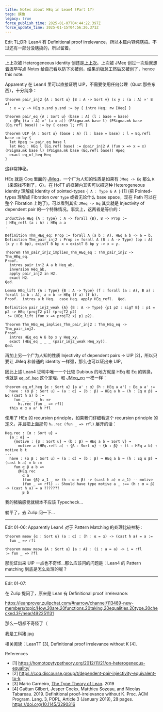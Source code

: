 ```yaml
---
title: Notes about HEq in Lean4 (Part 1?)
tags: 摸鱼
legacy: true
force_publish_time: 2025-01-07T04:44:22.397Z
force_update_time: 2025-01-15T04:56:26.371Z
---
```


Edit TL;DR: Lean4 有 Definitional proof irrelevance，所以本篇内容纯瞎搞。不过还有一部分没瞎搞的，所以留着。

---

上上次被 Heterogeneous identity 创还是[上上次](https://proofassistants.stackexchange.com/questions/2694/does-equality-in-sigma-x-x-x-x-implies-uip)。上次被 JMeq 创过一次后就想着迟早写点 Notes 给自己看以防下次被创，结果消极怠工然后又被创了，hence this note.

Apparently 在 Lean4 里可以直接证明 UIP，不需要使用任何公理（Quot 那些东西），十分纯净：

```lean4
theorem pair_inj2 {A : Sort u} {B : A -> Sort v} (x y : (a : A) ×' B a)
  : x = y -> HEq x.snd y.snd := by { intro Heq; rw [Heq] }

theorem pair_eq {A : Sort u} (base : A) (l : base = base)
  : @Eq ((a : A) ×' (a = a)) (PSigma.mk base l) (PSigma.mk base (Eq.refl base)) := by { cases l; rfl }

theorem UIP {A : Sort u} (base : A) (l : base = base) : l = Eq.refl base := by {
  let Hpeq := pair_eq base l
  let Heq : HEq l (Eq.refl base) := @pair_inj2 A (fun x => x = x) (PSigma.mk base l) (PSigma.mk base (Eq.refl base)) Hpeq
  exact eq_of_heq Heq
}
```

这非常神秘。

HEq 就是 Coq 里面的 [JMeq](https://coq.inria.fr/doc/v8.9/stdlib/Coq.Logic.JMeq.html)，一个广为人知的性质是如果有 `JMeq -> Eq` 那么 `K`（来源找不到了，G）。在 HoTT 的框架内其实可以把这种 Heterogeneous identity 理解成 Identity of pointed-types `{ A : Type & A }` <super>[1]</super> (把 Pointed-types 理解成 Fibration over `Type` 或者无论什么 base space，现在 Path 可以在整个 Fibration 上跑了)。可以看到其实 `JMeq -> Eq` 其实就是 Injectivity of dependent pair 的一个特殊情况。事实上，这两者是等价的：

```coq
Inductive HEq {A : Type} : A -> forall {B}, B -> Prop :=
| HEq_refl (a : A) : HEq a a
.

Definition Thm_HEq_eq: Prop := forall A (a b : A), HEq a b -> a = b.
Definition Thm_pair_inj2 : Prop := forall A (B : A -> Type) (bp : A) (x y : B bp), existT B bp x = existT B bp y -> x = y.

Theorem Thm_pair_inj2_implies_Thm_HEq_eq : Thm_pair_inj2 -> Thm_HEq_eq.
Proof.
  intros pair_inj2 A a b Heq_ab.
  inversion Heq_ab.
  apply pair_inj2 in H2.
  exact H2.
Qed.

Lemma HEq_lift {A : Type} {B : A -> Type} (f : forall (a : A), B a) : forall (a b : A), a = b -> HEq (f a) (f b).
Proof.  intros a b Heq.  case Heq. apply HEq_refl.  Qed.

Definition pair_inj2_weak {A} {B : A -> Type} {p1 p2 : sigT B} : p1 = p2 -> HEq (projT2 p1) (projT2 p2)
 := (HEq_lift (fun x => projT2 x) p1 p2).

Theorem Thm_HEq_eq_implies_Thm_pair_inj2 : Thm_HEq_eq -> Thm_pair_inj2.
Proof.
  intros HEq_eq A B bp x y Heq_xy.
  exact (HEq_eq _ _ _ (pair_inj2_weak Heq_xy)).
Qed.
```

再加上另一个广为人知的性质 Injectivity of dependent pairs -> UIP <super>[2]</super>，所以只要让 JMeq 和普通的 identity 一样强，那么也可以证出来 UIP。

因此上述 Lean4 证明中唯一一个比较 Dubious 的地方就是 HEq 和 Eq 的转换，也就是 [`eq_of_heq`](https://leanprover-community.github.io/mathlib4_docs/Init/Prelude.html#eq_of_heq) 这个定理，和 [JMeq_eq](https://coq.inria.fr/doc/v8.20/stdlib/Coq.Logic.JMeq.html) 一模一样：

```lean4
theorem eq_of_heq {α : Sort u} {a a' : α} (h : HEq a a') : Eq a a' :=
  have : (α β : Sort u) → (a : α) → (b : β) → HEq a b → (h : Eq α β) → Eq (cast h a) b :=
    fun _ _ _ _ h₁ =>
      h₁.rec (fun _ => rfl)
  this α α a a' h rfl
```

使用了 HEq 的 recursion principle，如果我们仔细看这个 recursion principle 的定义，并且把上面那句 `h₁.rec (fun _ => rfl)` 展开的话：

```lean4
Heq.rec : {α : Sort u} →
  {a : α} →
    {motive : {β : Sort u} → (b : β) → HEq a b → Sort v} →
      motive a (HEq.refl a) → {β : Sort u} → {b : β} → (t : HEq a b) → motive b t
---
  have : (α β : Sort u) → (a : α) → (b : β) → HEq a b → (h : Eq α β) → (cast h a) = b :=
    fun α β a b =>
      @HEq.rec
        α a
        (fun {β} a_1 _ => (h : α = β) -> (cast h a) = a_1) -- motive
        (fun _ => rfl) -- Should have type motive a _ :== (h : α = β) -> (cast h a) = a ???????
        β b
```

我的猪脑感觉就根本不应该 Typecheck...

躺平了，去 Zulip 问一下...

---

Edit 01-06:
Apparently Lean4 对于 Pattern Matching 的处理比较神秘：

```lean
theorem meow {α : Sort u} (a : α) : (h : α = α) -> (cast h a) = a :=
  fun _ => rfl

theorem meow_meow {A : Sort u} {a : A} : (i : a = a) -> i = rfl
:= fun _ => rfl
```

那能证出来 UIP 一点也不奇怪...那么应该问的问题是：Lean4 的 Pattern matching 到底是怎么处理的呢？

---

Edit 01-07:

在 Zulip 提问了，原来是 Lean 有 Definitional proof irrelevance:

https://leanprover.zulipchat.com/#narrow/channel/113489-new-members/topic/How.20are.20functions.20taking.20equalities.20type.20checked.3F/near/492251131

那么一切都不奇怪了（

我是工科猪.jpg

相关阅读：LeanTT [3], Definitional proof irrelevance without K [4].


References

- [1] https://homotopytypetheory.org/2012/11/21/on-heterogeneous-equality/
- [2] https://coq.discourse.group/t/dependent-pair-injectivity-equivalent-to-k
- [3] Mario Carneiro, [The Type Theory of Lean](https://github.com/digama0/lean-type-theory/releases). 2019 
- [4] Gaëtan Gilbert, Jesper Cockx, Matthieu Sozeau, and Nicolas Tabareau. 2019. Definitional proof-irrelevance without K. Proc. ACM Program. Lang. 3, POPL, Article 3 (January 2019), 28 pages. https://doi.org/10.1145/3290316

